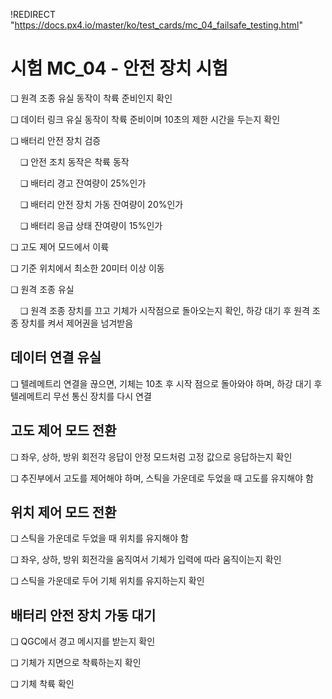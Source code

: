 !REDIRECT "https://docs.px4.io/master/ko/test_cards/mc_04_failsafe_testing.html"

# 시험 MC_04 - 안전 장치 시험

❏ 원격 조종 유실 동작이 착륙 준비인지 확인

❏ 데이터 링크 유실 동작이 착륙 준비이며 10초의 제한 시간을 두는지 확인

❏ 배터리 안전 장치 검증

&nbsp;&nbsp;&nbsp;&nbsp;❏ 안전 조치 동작은 착륙 동작

&nbsp;&nbsp;&nbsp;&nbsp;❏ 배터리 경고 잔여량이 25%인가

&nbsp;&nbsp;&nbsp;&nbsp;❏ 배터리 안전 장치 가동 잔여량이 20%인가

&nbsp;&nbsp;&nbsp;&nbsp;❏ 배터리 응급 상태 잔여량이 15%인가 

❏ 고도 제어 모드에서 이륙

❏ 기준 위치에서 최소한 20미터 이상 이동

❏ 원격 조종 유실

&nbsp;&nbsp;&nbsp;&nbsp;❏ 원격 조종 장치를 끄고 기체가 시작점으로 돌아오는지 확인, 하강 대기 후 원격 조종 장치를 켜서 제어권을 넘겨받음

## 데이터 연결 유실

❏ 텔레메트리 연결을 끊으면, 기체는 10초 후 시작 점으로 돌아와야 하며, 하강 대기 후 텔레메트리 무선 통신 장치를 다시 연결

## 고도 제어 모드 전환

❏ 좌우, 상하, 방위 회전각 응답이 안정 모드처럼 고정 값으로 응답하는지 확인

❏ 추진부에서 고도를 제어해야 하며, 스틱을 가운데로 두었을 때 고도를 유지해야 함

## 위치 제어 모드 전환

❏ 스틱을 가운데로 두었을 때 위치를 유지해야 함

❏ 좌우, 상하, 방위 회전각을 움직여서 기체가 입력에 따라 움직이는지 확인

❏ 스틱을 가운데로 두어 기체 위치를 유지하는지 확인

## 배터리 안전 장치 가동 대기

❏ QGC에서 경고 메시지를 받는지 확인

❏ 기체가 지면으로 착륙하는지 확인

❏ 기체 착륙 확인